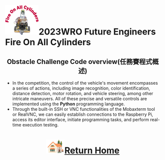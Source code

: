 ![LOGO](../../../other/img/logo.png)2023WRO Future Engineers Fire On All Cylinders  
====
## <div align="center">Obstacle Challenge Code overview(任務賽程式概述)</div>
- In the competition, the control of the vehicle's movement encompasses a series of actions, including image recognition, color identification, distance detection, motor rotation, and vehicle steering, among other intricate maneuvers. All of these precise and versatile controls are implemented using the __Python__ programming language.
- Through the built-in SSH or VNC functionalities of the Mobaxterm tool or RealVNC, we can easily establish connections to the Raspberry Pi, access its editor interface, initiate programming tasks, and perform real-time execution testing.




# <div align="center">![HOME](../../../other/img/Home.png)[Return Home](../../../)</div>  
